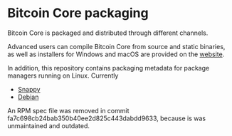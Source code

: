Bitcoin Core packaging
=======

Bitcoin Core is packaged and distributed through different channels.

Advanced users can compile Bitcoin Core from source and static binaries, as well as installers for Windows and macOS are
provided on the [website](https://bitcoincore.org/en/download/).

In addition, this repository contains packaging metadata for package managers running on Linux. Currently

* [Snappy](/snap)
* [Debian](/debian)


An RPM spec file was removed in commit fa7c698cb24bab350b40ee2d825c443dabdd9633, because is was unmaintained and
outdated.
